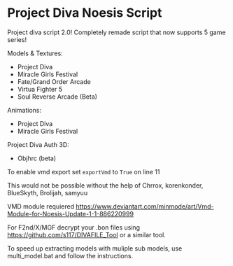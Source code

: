 # Project Diva Noesis Script
Project diva script 2.0!
Completely remade script that now supports 5 game series!

Models & Textures:
- Project Diva
- Miracle Girls Festival
- Fate/Grand Order Arcade
- Virtua Fighter 5
- Soul Reverse Arcade (Beta)

Animations:
- Project Diva
- Miracle Girls Festival

Project Diva Auth 3D:
- Objhrc (beta)

To enable vmd export set `exportVmd` to `True` on line 11

This would not be possible without the help of Chrrox, korenkonder, BlueSkyth, Brolijah, samyuu


VMD module requiered https://www.deviantart.com/minmode/art/Vmd-Module-for-Noesis-Update-1-1-886220999


For F2nd/X/MGF decrypt your .bon files using https://github.com/s117/DIVAFILE_Tool or a similar tool.

To speed up extracting models with muliple sub models, use multi_model.bat and follow the instructions.
